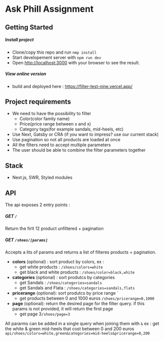 # Ask Phill Assignment

## Getting Started

##### Install project

-   Clone/copy this repo and run `nmp install`
-   Start developement server with `npm run dev`
-   Open [http://localhost:3000](http://localhost:3000) with your browser to see the result.

##### View online version
- build and deployed here : https://filter-test-nine.vercel.app/

## Project requirements
- We need to have the possibility to filter 
    - Color(color family name) 
    - Price(price range between x and x) 
    - Category tags(for example sandals, mid-heels, etc) 
- Use Next, Gatsby or CRA (if you want to impress? use our current stack) 
- Use pagination so not all products are loaded at once 
- All the filters need to accept multiple parameters 
- The user should be able to combine the filter parameters together 

## Stack

-   Next.js, SWR, Styled modules

## API

The api exposes 2 entry points :

##### GET `/`

Return the firlt 12 product unfiltered + pagination

##### GET `/shoes/[params]`

Accepts a lits of params and returns a list of filteres products + pagination.

-   **colors** (optional) : sort product by colors, ex :
    -   get white products : `/shoes/colors=white`
    -   get black and white products : `/shoes/color=black,white`
-   **categories** (optional) : sort produtcs by categories
    -   get Sandals : `/shoes/categories=sandals`
    -   get Sandals and Flata : `/shoes/categories=sandals,flats`
-   **pricerange** (optional): sort produtcs by price range `
    -   get products between 0 and 1000 euros `/shoes/pricerange=0,1000`
-   **page** (optional): return the desired page for the filter query. if this params is not provided, it will return the first page
    -   get page 3`/shoes/page=3`

All pararms can be added in a single query when joining them with `&`
ex : get the white & green mid-heels that cost between 0 and 200 euros `api/shoes/colors=white,green&categories=mid-heels&pricerange=0,200`
